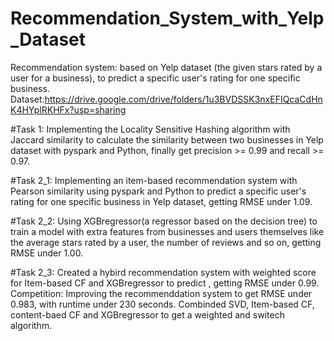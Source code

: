 # Recommendation_System_with_Yelp_Dataset
Recommendation system: based on Yelp dataset (the given stars rated by a user for a business), to predict a specific user's rating for one specific business. Dataset:https://drive.google.com/drive/folders/1u3BVDSSK3nxEFIQcaCdHnK4HYplRKHFx?usp=sharing

#Task 1:  Implementing the Locality Sensitive Hashing algorithm with Jaccard similarity to calculate the similarity between two businesses in Yelp dataset with pyspark and Python, finally get precision >= 0.99 and recall >= 0.97.

#Task 2_1: Implementing an item-based recommendation system with Pearson similarity using pyspark and Python to predict a specific user's rating for one specific business in Yelp dataset, getting RMSE under 1.09.

#Task 2_2: Using XGBregressor(a regressor based on the decision tree) to train a model with extra features from businesses and users themselves like the average stars rated by a user, the number of reviews and so on, getting RMSE under 1.00.

#Task 2_3: Created a hybird recommendation system with weighted score for Item-based CF and XGBregressor to predict , getting RMSE under 0.99.
Competition: Improving the recommenddation system to get RMSE under 0.983, with runtime under 230 seconds. Combinded SVD, Item-based CF, content-baed CF and XGBregressor to get a weighted and switech algorithm.
